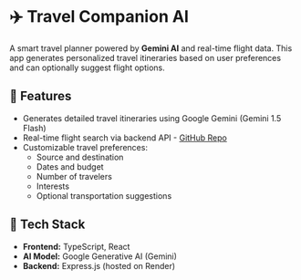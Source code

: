 <!DOCTYPE html>
<html lang="en">
<head>
  <meta charset="UTF-8" />
  <meta name="viewport" content="width=device-width, initial-scale=1.0"/>
  
</head>
<body>
  <h1>✈️ Travel Companion AI</h1>
  <p>
    A smart travel planner powered by <strong>Gemini AI</strong> and real-time flight data. This app generates personalized travel itineraries based on user preferences and can optionally suggest flight options.
  </p>

  <h2>🚀 Features</h2>
  <ul>
    <li>Generates detailed travel itineraries using Google Gemini (Gemini 1.5 Flash)</li>
    <li>Real-time flight search via backend API - <a href="https://github.com/080bct12alex/Travel_Companion_AI_API" target="_blank" rel="noopener noreferrer">GitHub Repo</a></li>
    <li>Customizable travel preferences:
      <ul>
        <li>Source and destination</li>
        <li>Dates and budget</li>
        <li>Number of travelers</li>
        <li>Interests</li>
        <li>Optional transportation suggestions</li>
      </ul>
    </li>
  </ul>

  <h2>🧠 Tech Stack</h2>
  <ul>
    <li><strong>Frontend:</strong> TypeScript, React</li>
    <li><strong>AI Model:</strong> Google Generative AI (Gemini)</li>
    <li><strong>Backend:</strong> Express.js (hosted on Render)</li>
    
  </ul>

  
</body>
</html>
